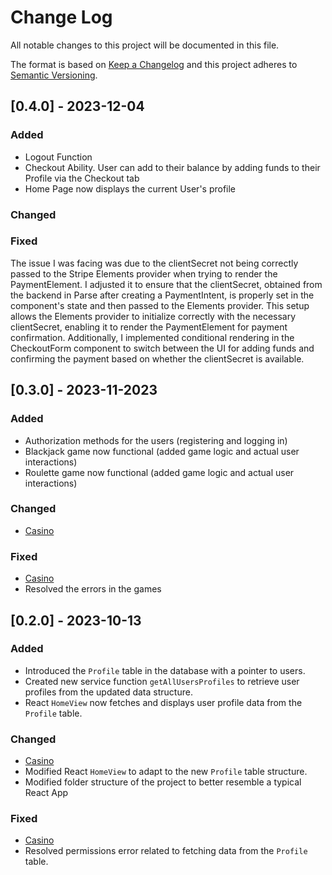 # Change Log
All notable changes to this project will be documented in this file.
 
The format is based on [Keep a Changelog](http://keepachangelog.com/)
and this project adheres to [Semantic Versioning](http://semver.org/).

## [0.4.0] - 2023-12-04

### Added
- Logout Function
- Checkout Ability. User can add to their balance by adding funds to their Profile via the Checkout tab
- Home Page now displays the current User's profile

### Changed

### Fixed
The issue I was facing was due to the clientSecret not being correctly passed to the Stripe Elements provider when trying to render the PaymentElement. I adjusted it to ensure that the clientSecret, obtained from the backend in Parse after creating a PaymentIntent, is properly set in the component's state and then passed to the Elements provider. This setup allows the Elements provider to initialize correctly with the necessary clientSecret, enabling it to render the PaymentElement for payment confirmation. Additionally, I implemented conditional rendering in the CheckoutForm component to switch between the UI for adding funds and confirming the payment based on whether the clientSecret is available.

## [0.3.0] - 2023-11-2023

### Added

- Authorization methods for the users (registering and logging in)
- Blackjack game now functional (added game logic and actual user interactions)
- Roulette game now functional (added game logic and actual user interactions)

### Changed
  
- [Casino](https://github.com/jgutier7/mwd-casino-project)


 
### Fixed
 
- [Casino](https://github.com/jgutier7/mwd-casino-project)
- Resolved the errors in the games


## [0.2.0] - 2023-10-13

### Added

- Introduced the `Profile` table in the database with a pointer to users.
- Created new service function `getAllUsersProfiles` to retrieve user profiles from the updated data structure.
- React `HomeView` now fetches and displays user profile data from the `Profile` table.

### Changed
  
- [Casino](https://github.com/jgutier7/mwd-casino-project)
- Modified React `HomeView` to adapt to the new `Profile` table structure.
- Modified folder structure of the project to better resemble a typical React App
 
### Fixed
 
- [Casino](https://github.com/jgutier7/mwd-casino-project)
- Resolved permissions error related to fetching data from the `Profile` table.
